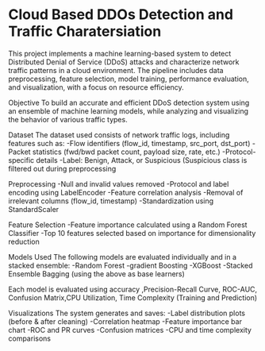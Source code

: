# Cloud Based DDOs Detection and Traffic Charatersiation
This project implements a machine learning-based system to detect Distributed Denial of Service (DDoS) attacks and characterize network traffic patterns in a cloud environment. The pipeline includes data preprocessing, feature selection, model training, performance evaluation, and visualization, with a focus on resource efficiency.

Objective
To build an accurate and efficient DDoS detection system using an ensemble of machine learning models, while analyzing and visualizing the behavior of various traffic types.

Dataset
The dataset used consists of network traffic logs, including features such as:
-Flow identifiers (flow_id, timestamp, src_port, dst_port)
-Packet statistics (fwd/bwd packet count, payload size, rate, etc.)
-Protocol-specific details
-Label: Benign, Attack, or Suspicious (Suspicious class is filtered out during preprocessing

Preprocessing
-Null and invalid values removed
-Protocol and label encoding using LabelEncoder
-Feature correlation analysis
-Removal of irrelevant columns (flow_id, timestamp)
-Standardization using StandardScaler

 Feature Selection
-Feature importance calculated using a Random Forest Classifier
-Top 10 features selected based on importance for dimensionality reduction

 Models Used
The following models are evaluated individually and in a stacked ensemble:
-Random Forest
-gradient Boosting
-XGBoost
-Stacked Ensemble Bagging (using the above as base learners)

Each model is evaluated using accuracy ,Precision-Recall Curve, ROC-AUC, Confusion Matrix,CPU Utilization, Time Complexity (Training and Prediction)

Visualizations
The system generates and saves:
-Label distribution plots (before & after cleaning)
-Correlation heatmap
-Feature importance bar chart
-ROC and PR curves
-Confusion matrices
-CPU and time complexity comparisons
